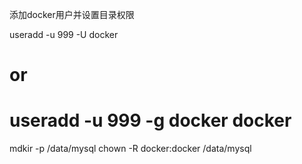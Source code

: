 添加docker用户并设置目录权限

useradd -u 999 -U docker
# or
# useradd -u 999 -g docker docker
mdkir -p /data/mysql
chown -R docker:docker /data/mysql